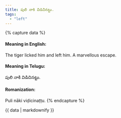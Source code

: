 ```yaml
---
title: పులి నాకి విడిచినట్టు.
tags:
  - "left"
---
```


{% capture data %}
#### Meaning in English:
The tiger licked him and left him.
A marvellous escape.

#### Meaning in Telugu:
పులి నాకి విడిచినట్టు.

#### Romanization:
Puli nāki viḍicinaṭṭu.
{% endcapture %}

{{ data | markdownify }}

